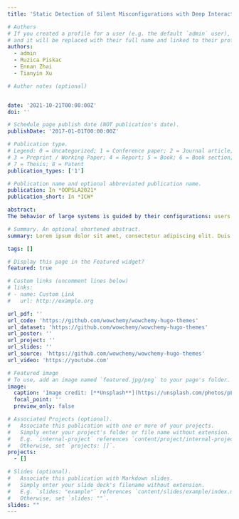 ```yaml
---
title: 'Static Detection of Silent Misconfigurations with Deep Interaction Analysis'

# Authors
# If you created a profile for a user (e.g. the default `admin` user), write the username (folder name) here
# and it will be replaced with their full name and linked to their profile.
authors:
  - admin
  - Ruzica Piskac
  - Ennan Zhai
  - Tianyin Xu

# Author notes (optional)


date: '2021-10-21T00:00:00Z'
doi: ''

# Schedule page publish date (NOT publication's date).
publishDate: '2017-01-01T00:00:00Z'

# Publication type.
# Legend: 0 = Uncategorized; 1 = Conference paper; 2 = Journal article;
# 3 = Preprint / Working Paper; 4 = Report; 5 = Book; 6 = Book section;
# 7 = Thesis; 8 = Patent
publication_types: ['1']

# Publication name and optional abbreviated publication name.
publication: In *OOPSLA2021*
publication_short: In *ICW*

abstract: 
The behavior of large systems is guided by their configurations: users set parameters in the configuration file to dictate which corresponding part of the system code is executed. However, it is often the case that, although some parameters are set in the configuration file, they do not influence the system runtime behavior, thus failing to meet the user’s intent. Moreover, such misconfigurations rarely lead to an error message or raising an exception. We introduce the notion of silent misconfigurations which are prohibitively hard to identify due to lack of feedback and complex interactions between configurations and code. This paper presents ConfigX, the first tool for the detection of silent misconfigurations. The main challenge is to understand the complex interactions between configurations and the code that they affected. Our goal is to derive a specification describing non-trivial interactions between the configuration parameters that lead to silent misconfigurations. To this end, ConfigX uses static analysis to determine which parts of the system code are associated with configuration parameters. ConfigX then infers the connections between configuration parameters by analyzing their associated code blocks. We design customized control- and data-flow analysis to derive a specification of configurations. Additionally, we conduct reachability analysis to eliminate spurious rules to reduce false positives. Upon evaluation on five real-world datasets across three widely-used systems, Apache, vsftpd, and PostgreSQL, ConfigX detected more than 2200 silent misconfigurations. We additionally conducted a user study where we ran ConfigX on misconfigurations reported on user forums by real-world users. ConfigX easily detected issues and suggested repairs for those misconfigurations. Our solutions were accepted and confirmed in the interaction with the users, who originally posted the problems.

# Summary. An optional shortened abstract.
summary: Lorem ipsum dolor sit amet, consectetur adipiscing elit. Duis posuere tellus ac convallis placerat. Proin tincidunt magna sed ex sollicitudin condimentum.

tags: []

# Display this page in the Featured widget?
featured: true

# Custom links (uncomment lines below)
# links:
# - name: Custom Link
#   url: http://example.org

url_pdf: ''
url_code: 'https://github.com/wowchemy/wowchemy-hugo-themes'
url_dataset: 'https://github.com/wowchemy/wowchemy-hugo-themes'
url_poster: ''
url_project: ''
url_slides: ''
url_source: 'https://github.com/wowchemy/wowchemy-hugo-themes'
url_video: 'https://youtube.com'

# Featured image
# To use, add an image named `featured.jpg/png` to your page's folder.
image:
  caption: 'Image credit: [**Unsplash**](https://unsplash.com/photos/pLCdAaMFLTE)'
  focal_point: ''
  preview_only: false

# Associated Projects (optional).
#   Associate this publication with one or more of your projects.
#   Simply enter your project's folder or file name without extension.
#   E.g. `internal-project` references `content/project/internal-project/index.md`.
#   Otherwise, set `projects: []`.
projects:
  - []

# Slides (optional).
#   Associate this publication with Markdown slides.
#   Simply enter your slide deck's filename without extension.
#   E.g. `slides: "example"` references `content/slides/example/index.md`.
#   Otherwise, set `slides: ""`.
slides: ""
---
```

